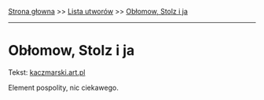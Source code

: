 [Strona głowna](../index.md) >> [Lista utworów](../list.md) >> [Obłomow, Stolz i ja](371.md)

---

# Obłomow, Stolz i ja

Tekst: [kaczmarski.art.pl](https://www.kaczmarski.art.pl/tworczosc/wiersze/oblomow-stolz-i-ja/)

Element pospolity, nic ciekawego.